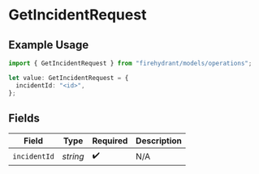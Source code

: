 # GetIncidentRequest

## Example Usage

```typescript
import { GetIncidentRequest } from "firehydrant/models/operations";

let value: GetIncidentRequest = {
  incidentId: "<id>",
};
```

## Fields

| Field              | Type               | Required           | Description        |
| ------------------ | ------------------ | ------------------ | ------------------ |
| `incidentId`       | *string*           | :heavy_check_mark: | N/A                |